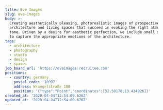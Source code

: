 ```yaml
---
title: Eve Images
slug: eve-images
body: >-
  Creating aesthetically pleasing, photorealistic images of prospective
  architecture and living spaces that succeed in evoking the right atmospheric
  tone. Driven by a desire for aesthetic perfection, we include small subtleties
  to capture the appropriate emotions of the architecture.
tags:
  - architecture
  - photography
  - studio
  - design
  - spaces
job_board_url: 'https://eveimages.recruitee.com'
positions:
  - country: germany
    postal_code: '10997'
    address: Wrangelstraße 100
    position: '{"type":"Point","coordinates":[52.50178,13.434926]}'
created_at: '2020-04-04T12:54:09.626Z'
updated_at: '2020-04-04T12:54:09.626Z'
---
```


